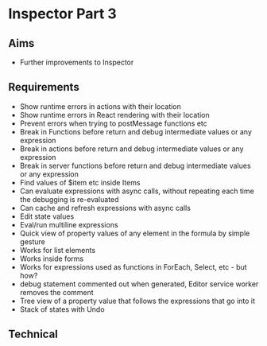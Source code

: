 Inspector Part 3
================

Aims
----

- Further improvements to Inspector

Requirements
------------

- Show runtime errors in actions with their location
- Show runtime errors in React rendering with their location
- Prevent errors when trying to postMessage functions etc
- Break in Functions before return and debug intermediate values or any expression
- Break in actions before return and debug intermediate values or any expression
- Break in server functions before return and debug intermediate values or any expression
- Find values of $item etc inside Items
- Can evaluate expressions with async calls, without repeating each time the debugging is re-evaluated
- Can cache and refresh expressions with async calls
- Edit state values
- Eval/run multiline expressions
- Quick view of property values of any element in the formula by simple gesture
- Works for list elements
- Works inside forms
- Works for expressions used as functions in ForEach, Select, etc - but how?
- debug statement commented out when generated, Editor service worker removes the comment
- Tree view of a property value that follows the expressions that go into it
- Stack of states with Undo

Technical
---------
